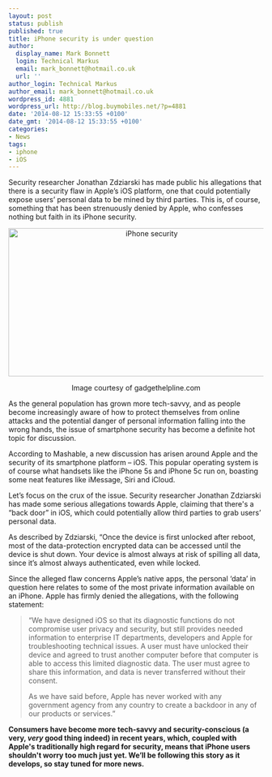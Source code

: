 ```yaml
---
layout: post
status: publish
published: true
title: iPhone security is under question
author:
  display_name: Mark Bonnett
  login: Technical Markus
  email: mark_bonnett@hotmail.co.uk
  url: ''
author_login: Technical Markus
author_email: mark_bonnett@hotmail.co.uk
wordpress_id: 4881
wordpress_url: http://blog.buymobiles.net/?p=4881
date: '2014-08-12 15:33:55 +0100'
date_gmt: '2014-08-12 15:33:55 +0100'
categories:
- News
tags:
- iphone
- iOS
---
```

<p><span class="postStandFirst">Security researcher Jonathan Zdziarski has made public his allegations that there is a security flaw in Apple&rsquo;s iOS platform, one that could potentially expose users&rsquo; personal data to be mined by third parties. This is, of course, something that has been strenuously denied by Apple, who confesses nothing but faith in its iPhone security.</span></p>
<p style="text-align: center;"><img class="size-full wp-image-4882 aligncenter" alt="iPhone security" src="https://a1comms-blog-buymobiles.storage.googleapis.com/2014/08/iPhone-security-.png" width="550" height="292" /></p>
<p style="text-align: center;"><span class="caption">Image courtesy of gadgethelpline.com</span></p>
<p>As the general population has grown more tech-savvy, and as people become increasingly aware of how to protect themselves from online attacks and the potential danger of personal information falling into the wrong hands, the issue of smartphone security has become a definite hot topic for discussion.</p>
<p>According to Mashable, a new discussion has arisen around Apple and the security of its smartphone platform &ndash; iOS. This popular operating system is of course what handsets like the iPhone 5s and iPhone 5c run on, boasting some neat features like iMessage, Siri and iCloud.</p>
<p>Let&rsquo;s focus on the crux of the issue. Security researcher Jonathan Zdziarski has made some serious allegations towards Apple, claiming that there's a &ldquo;back door&rdquo; in iOS, which could potentially allow third parties to grab users&rsquo; personal data.</p>
<p>As described by Zdziarski, &ldquo;Once the device is first unlocked after reboot, most of the data-protection encrypted data can be accessed until the device is shut down. Your device is almost always at risk of spilling all data, since it&rsquo;s almost always authenticated, even while locked.</p>
<p>Since the alleged flaw concerns Apple&rsquo;s native apps, the personal &lsquo;data&rsquo; in question here relates to some of the most private information available on an iPhone. Apple has firmly denied the allegations, with the following statement:</p>
<blockquote><p>&ldquo;We have designed iOS so that its diagnostic functions do not compromise user privacy and security, but still provides needed information to enterprise IT departments, developers and Apple for troubleshooting technical issues. A user must have unlocked their device and agreed to trust another computer before that computer is able to access this limited diagnostic data. The user must agree to share this information, and data is never transferred without their consent.</p>
<p>As we have said before, Apple has never worked with any government agency from any country to create a backdoor in any of our products or services.&rdquo;</p></blockquote>
<p><strong>Consumers have become more tech-savvy and security-conscious (a very, <em>very</em> good thing indeed) in recent years, which, coupled with Apple's traditionally high regard for security, means that iPhone users shouldn't worry too much just yet. We&rsquo;ll be following this story as it develops, so stay tuned for more news.&nbsp;</strong></p>
